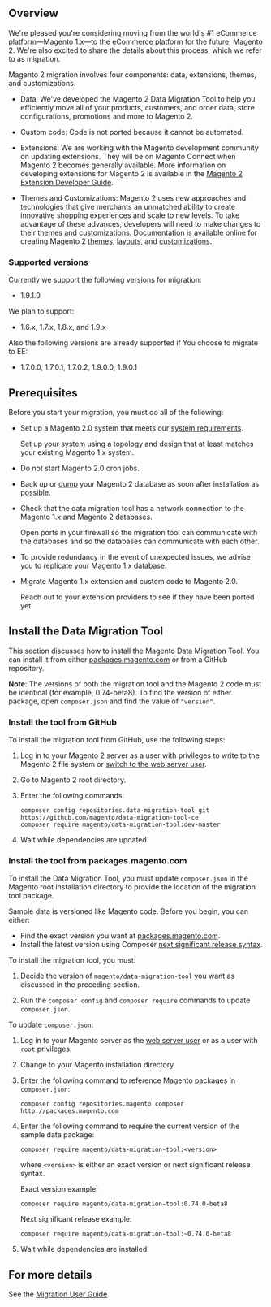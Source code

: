 ## Overview
We're pleased you're considering moving from the world's #1 eCommerce platform—Magento 1.x—to the eCommerce platform for the future, Magento 2. We're also excited to share the details about this process, which we refer to as migration.

Magento 2 migration involves four components: data, extensions, themes, and customizations. 

*	Data: We've developed the Magento 2 Data Migration Tool to help you efficiently move all of your products, customers, and order data, store configurations, promotions and more to Magento 2. 

*	Custom code: Code is not ported because it cannot be automated.

*	Extensions: We are working with the Magento development community on updating extensions. They will be on Magento Connect when Magento 2 becomes generally available. More information on developing extensions for Magento 2 is available in the <a href="http://devdocs.magento.com/guides/v1.0/extension-dev-guide/bk-extension-dev-guide.html">Magento 2 Extension Developer Guide</a>.

*	Themes and Customizations: Magento 2 uses new approaches and technologies that give merchants an unmatched ability to create innovative shopping experiences and scale to new levels. To take advantage of these advances, developers will need to make changes to their themes and customizations. Documentation is available online for creating Magento 2 <a href="http://devdocs.magento.com/guides/v1.0/frontend-dev-guide/themes/theme-general.html">themes</a>, <a href="http://devdocs.magento.com/guides/v1.0/frontend-dev-guide/layouts/layout-overview.html">layouts</a>, and <a href="http://devdocs.magento.com/guides/v1.0/frontend-dev-guide/layouts/xml-manage.html">customizations</a>.

### Supported versions
Currently we support the following versions for migration:

*	1.9.1.0

We plan to support:

* 	1.6.x, 1.7.x, 1.8.x, and 1.9.x

Also the following versions are already supported if You choose to migrate to EE:

* 	1.7.0.0, 1.7.0.1, 1.7.0.2, 1.9.0.0, 1.9.0.1

## Prerequisites
Before you start your migration, you must do all of the following:

*	Set up a Magento 2.0 system that meets our <a href="http://devdocs.magento.com/guides/v1.0/install-gde/system-requirements.html">system requirements</a>.

	Set up your system using a topology and design that at least matches your existing Magento 1.x system.

*	Do not start Magento 2.0 cron jobs.

*	Back up or <a href="https://dev.mysql.com/doc/refman/5.1/en/mysqldump.html">dump</a> your Magento 2 database as soon after installation as possible.

*	Check that the data migration tool has a network connection to the Magento 1.x and Magento 2 databases.

	Open ports in your firewall so the migration tool can communicate with the databases and so the databases can communicate with each other.

*	To provide redundancy in the event of unexpected issues, we advise you to replicate your Magento 1.x database.

*	Migrate Magento 1.x extension and custom code to Magento 2.0.

	Reach out to your extension providers to see if they have been ported yet.

## Install the Data Migration Tool
This section discusses how to install the Magento Data Migration Tool. You can install it from either <a href="http://packages.magento.com/#magento/data-migration-tool" target="_blank">packages.magento.com</a> or from a GitHub repository.

**Note**: The versions of both the migration tool and the Magento 2 code must be identical (for example, 0.74-beta8). To find the version of either package, open `composer.json` and find the value of `"version"`.

### Install the tool from GitHub
To install the migration tool from GitHub, use the following steps:

1.	Log in to your Magento 2 server as a user with privileges to write to the Magento 2 file system or <a href="http://devdocs.magento.com/guides/v1.0/install-gde/install/prepare-install.html#install-update-depend-apache">switch to the web server user</a>.
2. Go to Magento 2 root directory.
3.	Enter the following commands:

		composer config repositories.data-migration-tool git https://github.com/magento/data-migration-tool-ce
		composer require magento/data-migration-tool:dev-master

3.	Wait while dependencies are updated.

### Install the tool from packages.magento.com
To install the Data Migration Tool, you must update `composer.json` in the Magento root installation directory to provide the location of the migration tool package. 

Sample data is versioned like Magento code. Before you begin, you can either:

*	Find the exact version you want at <a href="http://packages.magento.com/#magento/data-migration-tool" target="_blank">packages.magento.com</a>.
*	Install the latest version using Composer <a href="https://getcomposer.org/doc/01-basic-usage.md#next-significant-release-tilde-and-caret-operators-" target="_blank">next significant release syntax</a>.

To install the migration tool, you must:

1.	Decide the version of `magento/data-migration-tool` you want as discussed in the preceding section.

2.	Run the `composer config` and `composer require` commands to update `composer.json`.

To update `composer.json`:

1.	Log in to your Magento server as the <a href="http://devdocs.magento.com/guides/v1.0/install-gde/install/prepare-install.html#install-update-depend-apacheweb">web server user</a> or as a user with `root` privileges.

2.	Change to your Magento installation directory.

7.	Enter the following command to reference Magento packages in `composer.json`:

		composer config repositories.magento composer http://packages.magento.com

8.	Enter the following command to require the current version of the sample data package:

		composer require magento/data-migration-tool:<version>

	where `<version>` is either an exact version or next significant release syntax.

	Exact version example:

		composer require magento/data-migration-tool:0.74.0-beta8

	Next significant release example:

		composer require magento/data-migration-tool:~0.74.0-beta8

9.	Wait while dependencies are installed.

## For more details
See the <a href="http://devdocs.magento.com/guides/v1.0/migration/bk-migration-guide.html">Migration User Guide</a>.


